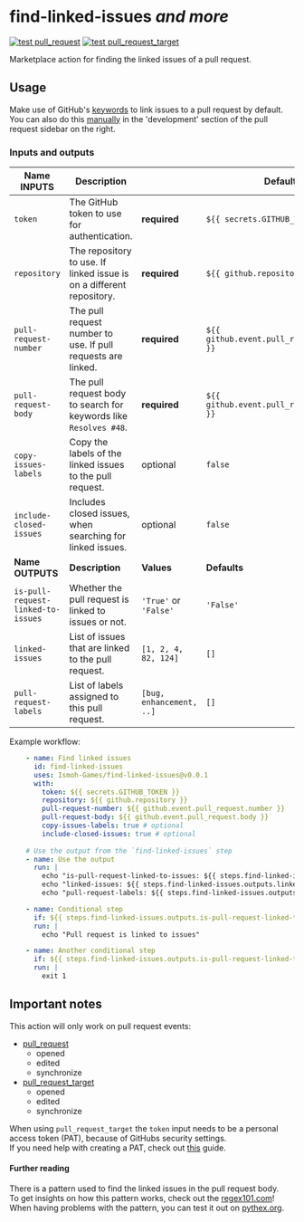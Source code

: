 # find-linked-issues *and more*

[![test `pull_request`](https://img.shields.io/github/actions/workflow/status/ismoh-games/find-linked-issues/test.yml?event=pull_request&label=test%20%60pull_request%60&style=for-the-badge)](https://github.com/Ismoh-Games/find-linked-issues/actions/workflows/test.yml)
[![test `pull_request_target`](https://img.shields.io/github/actions/workflow/status/ismoh-games/find-linked-issues/test.yml?event=pull_request_target&label=test%20%60pull_request_target%60&style=for-the-badge)](https://github.com/Ismoh-Games/find-linked-issues/actions/workflows/test.yml)

Marketplace action for finding the linked issues of a pull request. 

## Usage

Make use of GitHub's [keywords](https://docs.github.com/en/issues/tracking-your-work-with-issues/linking-a-pull-request-to-an-issue#linking-a-pull-request-to-an-issue-using-a-keyword) to link issues to a pull request by default.\
You can also do this [manually](https://docs.github.com/en/issues/tracking-your-work-with-issues/linking-a-pull-request-to-an-issue#manually-linking-a-pull-request-or-branch-to-an-issue-using-the-issue-sidebar) in the 'development' section of the pull request sidebar on the right.


### Inputs and outputs

| Name INPUTS                        | Description                                                          |                          | Default                                   |
|------------------------------------|----------------------------------------------------------------------|--------------------------|-------------------------------------------|
| `token`                            | The GitHub token to use for authentication.                          | **required**             | `${{ secrets.GITHUB_TOKEN }}`             |
| `repository`                       | The repository to use. If linked issue is on a different repository. | **required**             | `${{ github.repository }}`                |
| `pull-request-number`              | The pull request number to use. If pull requests are linked.         | **required**             | `${{ github.event.pull_request.number }}` |
| `pull-request-body`                | The pull request body to search for keywords like `Resolves #48`.    | **required**             | `${{ github.event.pull_request.body }}`   |
| `copy-issues-labels`               | Copy the labels of the linked issues to the pull request.            | optional                 | `false`                                   |
| `include-closed-issues`            | Includes closed issues, when searching for linked issues.            | optional                 | `false`                                   |
| **Name OUTPUTS**                   | **Description**                                                      | **Values**               | **Defaults**                              |
| `is-pull-request-linked-to-issues` | Whether the pull request is linked to issues or not.                 | `'True'` or `'False'`    | `'False'`                                 |
| `linked-issues`                    | List of issues that are linked to the pull request.                  | `[1, 2, 4, 82, 124]`     | `[]`                                      |   
| `pull-request-labels`              | List of labels assigned to this pull request.                        | `[bug, enhancement, ..]` | `[]`                                      |

Example workflow:

```yaml
    - name: Find linked issues
      id: find-linked-issues
      uses: Ismoh-Games/find-linked-issues@v0.0.1
      with:
        token: ${{ secrets.GITHUB_TOKEN }}
        repository: ${{ github.repository }}
        pull-request-number: ${{ github.event.pull_request.number }}
        pull-request-body: ${{ github.event.pull_request.body }}
        copy-issues-labels: true # optional
        include-closed-issues: true # optional
    
    # Use the output from the `find-linked-issues` step
    - name: Use the output
      run: |
        echo "is-pull-request-linked-to-issues: ${{ steps.find-linked-issues.outputs.is-pull-request-linked-to-issues }}"
        echo "linked-issues: ${{ steps.find-linked-issues.outputs.linked-issues }}"
        echo "pull-request-labels: ${{ steps.find-linked-issues.outputs.pull-request-labels }}"

    - name: Conditional step
      if: ${{ steps.find-linked-issues.outputs.is-pull-request-linked-to-issues == 'True' }}
      run: |
        echo "Pull request is linked to issues"

    - name: Another conditional step
      if: ${{ steps.find-linked-issues.outputs.is-pull-request-linked-to-issues == 'False' }}
      run: |
        exit 1
```

## Important notes

This action will only work on pull request events:
- [pull_request](https://docs.github.com/en/actions/using-workflows/events-that-trigger-workflows#pull_request)
    - opened
    - edited
    - synchronize
- [pull_request_target](https://docs.github.com/en/actions/using-workflows/events-that-trigger-workflows#pull_request_target)
    - opened
    - edited
    - synchronize

When using `pull_request_target` the `token` input needs to be a personal access token (PAT), because of GitHubs security settings.\
If you need help with creating a PAT, check out [this](https://docs.github.com/en/github/authenticating-to-github/keeping-your-account-and-data-secure/creating-a-personal-access-token) guide.

#### Further reading
There is a pattern used to find the linked issues in the pull request body.\
To get insights on how this pattern works, check out the [regex101.com](https://regex101.com/r/f60fNx/4)!\
When having problems with the pattern, you can test it out on [pythex.org](https://pythex.org).